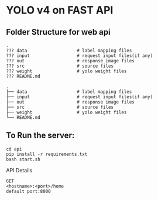 # YOLO v4 on FAST API

## Folder Structure for web api

    .
    ??? data                   # label mapping files
    ??? input                  # request input files(if any)
    ??? out                    # response image files
    ??? src                    # source files
    ??? weight                 # yolo weight files
    ??? README.md

    .
    ├── data                   # label mapping files
    ├── input                  # request input files(if any)
    ├── out                    # response image files
    ├── src                    # source files
    ├── weight                 # yolo weight files
    └── README.md


## To Run the server:

```
cd api
pip install -r requirements.txt
bash start.sh
```

API Details

```
GET
<hostname>:<port>/home
default port:8000
```

